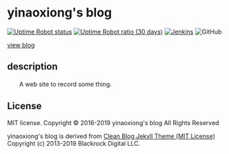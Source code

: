 # yinaoxiong's blog

[![Uptime Robot status](https://img.shields.io/uptimerobot/status/m780980479-bf27df43fcd62e320557be71.svg)](https://stats.uptimerobot.com/l7L7GHr69) [![Uptime Robot ratio (30 days)](https://img.shields.io/uptimerobot/ratio/m780980479-bf27df43fcd62e320557be71.svg)](https://stats.uptimerobot.com/l7L7GHr69) [![Jenkins](https://img.shields.io/jenkins/s/https/ci.yinaoxiong.cn/view/all/job/my-blog/.svg)](https://ci.yinaoxiong.cn/blue/organizations/jenkins/my-blog/activity/) ![GitHub](https://img.shields.io/github/license/yinaoxiong/blog.svg)

[view blog](https://blog.yinaoxiong.cn)

## description

　　A web site to record some thing.

## License

MIT license.
Copyright © 2016-2019 yinaoxiong's blog All Rights Reserved

yinaoxiong's blog is derived from [Clean Blog Jekyll Theme (MIT License)](https://github.com/BlackrockDigital/startbootstrap-clean-blog-jekyll/)
Copyright (c) 2013-2019 Blackrock Digital LLC.
